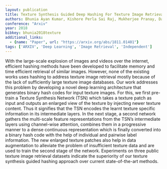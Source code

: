 ```yaml
---
layout: publication
title: Texture Synthesis Guided Deep Hashing For Texture Image Retrieval
authors: Bhunia Ayan Kumar, Kishore Perla Sai Raj, Mukherjee Pranay, Das Abhirup, Roy Partha Pratim
conference: "Arxiv"
year: 2018
bibkey: bhunia2018texture
additional_links:
  - {name: "Paper", url: "https://arxiv.org/abs/1811.01401"}
tags: ['ARXIV', 'Deep Learning', 'Image Retrieval', 'Independent']
---
```

<p>With the large-scale explosion of images and videos over the
internet, efficient hashing methods have been developed to facilitate
memory and time efficient retrieval of similar images. However, none of
the existing works uses hashing to address texture image retrieval
mostly because of the lack of sufficiently large texture image
databases. Our work addresses this problem by developing a novel deep
learning architecture that generates binary hash codes for input texture
images. For this, we first pre-train a Texture Synthesis Network (TSN)
which takes a texture patch as input and outputs an enlarged view of the
texture by injecting newer texture content. Thus it signifies that the
TSN encodes the learnt texture specific information in its intermediate
layers. In the next stage, a second network gathers the multi-scale
feature representations from the TSN’s intermediate layers using
channel-wise attention, combines them in a progressive manner to a dense
continuous representation which is finally converted into a binary hash
code with the help of individual and pairwise label information. The new
enlarged texture patches also help in data augmentation to alleviate the
problem of insufficient texture data and are used to train the second
stage of the network. Experiments on three public texture image
retrieval datasets indicate the superiority of our texture synthesis
guided hashing approach over current state-of-the-art methods.</p>
